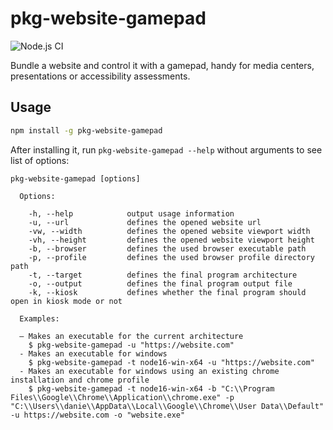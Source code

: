 # pkg-website-gamepad

![Node.js CI](https://github.com/memob0x/pkg-website-gamepad/workflows/Node.js%20CI/badge.svg)

Bundle a website and control it with a gamepad, handy for media centers, presentations or accessibility assessments.

## Usage

```sh
npm install -g pkg-website-gamepad
```

After installing it, run `pkg-website-gamepad --help` without arguments to see list of options:

```console
pkg-website-gamepad [options]

  Options:

    -h, --help            output usage information
    -u, --url             defines the opened website url
    -vw, --width          defines the opened website viewport width
    -vh, --height         defines the opened website viewport height
    -b, --browser         defines the used browser executable path
    -p, --profile         defines the used browser profile directory path
    -t, --target          defines the final program architecture
    -o, --output          defines the final program output file
    -k, --kiosk           defines whether the final program should open in kiosk mode or not

  Examples:

  – Makes an executable for the current architecture
    $ pkg-website-gamepad -u "https://website.com"
  - Makes an executable for windows
    $ pkg-website-gamepad -t node16-win-x64 -u "https://website.com"
  - Makes an executable for windows using an existing chrome installation and chrome profile
    $ pkg-website-gamepad -t node16-win-x64 -b "C:\\Program Files\\Google\\Chrome\\Application\\chrome.exe" -p "C:\\Users\\danie\\AppData\\Local\\Google\\Chrome\\User Data\\Default" -u https://website.com -o "website.exe"
```
